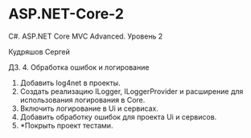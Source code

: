 # ASP.NET-Core-2
C#. ASP.NET Core MVC Advanced. Уровень 2

Кудряшов Сергей

ДЗ. 4. Обработка ошибок и логирование
1. Добавить log4net в проекты.
2. Создать реализацию ILogger, ILoggerProvider и расширение для использования логирования в Core.
3. Включить логирование в Ui и сервисах.
4. Добавить обработку ошибок для проекта Ui и сервисов.
5. *Покрыть проект тестами.